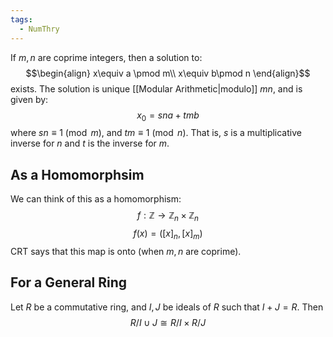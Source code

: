 ```yaml
---
tags:
  - NumThry
---
```

If $m,n$ are coprime integers, then a solution to:
$$\begin{align}
x\equiv a \pmod m\\
x\equiv b\pmod n
\end{align}$$
exists. The solution is unique [[Modular Arithmetic|modulo]] $mn$, and is given by:
$$x_{0}=sna+tmb$$
where $sn \equiv {1}\pmod{m}$, and $tm\equiv 1 \pmod{n}$. That is, $s$ is a multiplicative inverse for $n$ and $t$ is the inverse for $m$.
## As a Homomorphsim
We can think of this as a homomorphism:
$$f:\mathbb{Z}\to \mathbb{Z}_n\times \mathbb{Z}_n$$
$$f(x)=([x]_n,[x]_m)$$
CRT says that this map is onto (when $m,n$ are coprime).
## For a General Ring
Let $R$ be a commutative ring, and $I,J$ be ideals of $R$ such that $I+J=R$. Then
$$R /I\cup J \cong R /I \times R /J$$
